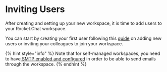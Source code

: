 # Inviting Users

After creating and setting up your new workspace, it is time to add users to your Rocket.Chat workspace.

You can start by creating your first user following this [guide](../../use-rocket.chat/rocket.chat-workspace-administration/users/) on adding new users or inviting your colleagues to join your workspace.

{% hint style="info" %}
Note that for self-managed workspaces, you need to have[ SMTP enabled and configured](../../use-rocket.chat/rocket.chat-workspace-administration/settings/email/setup.md) in order to be able to send emails through the workspace.
{% endhint %}
